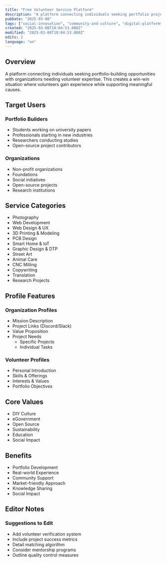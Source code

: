 ```yaml
---
title: "Free Volunteer Service Platform"
description: "A platform connecting individuals seeking portfolio projects with non-profits and social initiatives needing volunteer expertise"
pubDate: "2025-03-08"
tags: ["social-innovation", "community-and-culture", "digital-platforms", "volunteering", "education"]
created: "2025-03-08T18:04:53.000Z"
modified: "2025-03-08T18:04:53.000Z"
edits: 2
language: "en"
---
```


## Overview
A platform connecting individuals seeking portfolio-building opportunities with organizations needing volunteer expertise. This creates a win-win situation where volunteers gain experience while supporting meaningful causes.

## Target Users

### Portfolio Builders
- Students working on university papers
- Professionals starting in new industries
- Researchers conducting studies
- Open-source project contributors

### Organizations
- Non-profit organizations
- Foundations
- Social initiatives
- Open-source projects
- Research institutions

## Service Categories
- Photography
- Web Development
- Web Design & UX
- 3D Printing & Modeling
- PCB Design
- Smart Home & IoT
- Graphic Design & DTP
- Street Art
- Animal Care
- CNC Milling
- Copywriting
- Translation
- Research Projects

## Profile Features

### Organization Profiles
- Mission Description
- Project Links (Discord/Slack)
- Value Proposition
- Project Needs
  - Specific Projects
  - Individual Tasks

### Volunteer Profiles
- Personal Introduction
- Skills & Offerings
- Interests & Values
- Portfolio Objectives

## Core Values
- DIY Culture
- eGovernment
- Open Source
- Sustainability
- Education
- Social Impact

## Benefits
- Portfolio Development
- Real-world Experience
- Community Support
- Market-friendly Approach
- Knowledge Sharing
- Social Impact

## Editor Notes

### Suggestions to Edit
- Add volunteer verification system
- Include project success metrics
- Detail matching algorithm
- Consider mentorship programs
- Outline quality control measures

